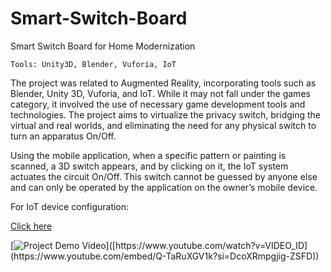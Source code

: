 # Smart-Switch-Board
Smart Switch Board for Home Modernization

`Tools: Unity3D, Blender, Vuforia, IoT`

The project was related to Augmented Reality, incorporating tools such as Blender, Unity 3D, Vuforia, and IoT. While it may not fall under the games category, it involved the use of necessary game development tools and technologies. The project aims to virtualize the privacy switch, bridging the virtual and real worlds, and eliminating the need for any physical switch to turn an apparatus On/Off.

Using the mobile application, when a specific pattern or painting is scanned, a 3D switch appears, and by clicking on it, the IoT system actuates the circuit On/Off. This switch cannot be guessed by anyone else and can only be operated by the application on the owner’s mobile device.

For IoT device configuration:

<a href="https://github.com/ankit-vatsa/Smart-Switch-Board/blob/main/Info">Click here</a>

[![Project Demo Video]([https://img.youtube.com/vi/VIDEO_ID/maxresdefault.jpg](https://github.com/ankit-vatsa/Smart-Switch-Board/blob/main/Project_Demo_Image_2.jpg))]([https://www.youtube.com/watch?v=VIDEO_ID](https://www.youtube.com/embed/Q-TaRuXGV1k?si=DcoXRmpgjig-ZSFD))


